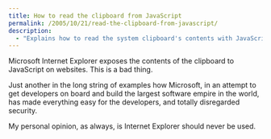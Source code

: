```yaml
---
title: How to read the clipboard from JavaScript
permalink: /2005/10/21/read-the-clipboard-from-javascript/
description:
  - "Explains how to read the system clipboard's contents with JavaScript in Internet Explorer."
---
```

Microsoft Internet Explorer exposes the contents of the clipboard to JavaScript on websites. This is a bad thing.

Just another in the long string of examples how Microsoft, in an attempt to get developers on board and build the largest software empire in the world, has made everything easy for the developers, and totally disregarded security.

My personal opinion, as always, is Internet Explorer should never be used.
